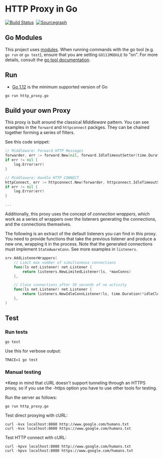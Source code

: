 # HTTP Proxy in Go

[![Build Status](https://travis-ci.org/getlantern/http-proxy.svg?branch=master)](https://travis-ci.org/getlantern/http-proxy)&nbsp; [![Sourcegraph](https://sourcegraph.com/github.com/getlantern/http-proxy/-/badge.svg)](https://sourcegraph.com/github.com/getlantern/http-proxy?badge)

## Go Modules

This project uses [modules](https://github.com/golang/go/wiki/Modules). When running commands with the go tool (e.g. `go run` or `go test`), ensure that you are setting `GO111MODULE` to "on". For more details, consult the [go tool documentation](https://golang.org/cmd/go/#hdr-Preliminary_module_support).

## Run

* [Go 1.12](https://golang.org/dl/) is the minimum supported version of Go

```
go run http_proxy.go
```

## Build your own Proxy

This proxy is built around the classical *Middleware* pattern.  You can see examples in the `forward` and `httpconnect` packges.  They can be chained together forming a series of filters.

See this code snippet:

``` go
// Middleware: Forward HTTP Messages
forwarder, err := forward.New(nil, forward.IdleTimeoutSetter(time.Duration(*idleClose)*time.Second))
if err != nil {
	log.Error(err)
}

// Middleware: Handle HTTP CONNECT
httpConnect, err := httpconnect.New(forwarder, httpconnect.IdleTimeoutSetter(time.Duration(*idleClose)*time.Second))
if err != nil {
	log.Error(err)
}

...
```

Additionally, this proxy uses the concept of *connection wrappers*, which work as a series of wrappers over the listeners generating the connections, and the connections themselves.

The following is an extract of the default listeners you can find in this proxy.  You need to provide functions that take the previous listener and produce a new one, wrapping it in the process.  Note that the generated connections must implement `StateAwareConn`.  See more examples in `listeners`.

``` go
srv.AddListenerWrappers(
	// Limit max number of simultaneous connections
	func(ls net.Listener) net.Listener {
		return listeners.NewLimitedListener(ls, *maxConns)
	},

    // Close connections after 30 seconds of no activity
	func(ls net.Listener) net.Listener {
		return listeners.NewIdleConnListener(ls, time.Duration(*idleClose)*time.Second)
	},
)
```


## Test

### Run tests

```
go test
```

Use this for verbose output:

```
TRACE=1 go test
```

### Manual testing

*Keep in mind that cURL doesn't support tunneling through an HTTPS proxy, so if you use the -https option you have to use other tools for testing.

Run the server as follows:

```
go run http_proxy.go
```

Test direct proxying with cURL:

```
curl -kvx localhost:8080 http://www.google.com/humans.txt
curl -kvx localhost:8080 https://www.google.com/humans.txt
```

Test HTTP connect with cURL:

```
curl -kpvx localhost:8080 http://www.google.com/humans.txt
curl -kpvx localhost:8080 https://www.google.com/humans.txt
```

